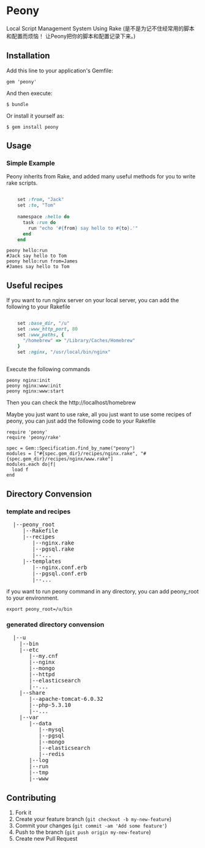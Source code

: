# Peony

Local Script Management System Using Rake
(是不是为记不住经常用的脚本和配置而烦恼！ 让Peony把你的脚本和配置记录下来。)

## Installation

Add this line to your application's Gemfile:

    gem 'peony'

And then execute:

    $ bundle

Or install it yourself as:

    $ gem install peony

## Usage

### Simple Example
Peony inherits from Rake, and added many useful methods for you to write rake scripts.

~~~ruby

	set :from, "Jack"
	set :to, "Tom"
	
	namespace :hello do
	  task :run do
	    run "echo '#{from} say hello to #{to}.'"
	  end
	end
~~~

    peony hello:run
    #Jack say hello to Tom
    peony hello:run from=James
    #James say hello to Tom 



   
## Useful recipes
If you want to run nginx server on your local server, you can add the following to your Rakefile

~~~ruby

	set :base_dir, "/u"
    set :www_http_port, 80
    set :www_paths, {
      "/homebrew" => "/Library/Caches/Homebrew"
    }
    set :nginx, "/usr/local/bin/nginx"
    
~~~
    
Execute the following commands 

    peony nginx:init
    peony nginx:www:init
    peony nginx:www:start
    
Then you can check the http://localhost/homebrew


Maybe you just want to use rake, all you just want to use some recipes of peony, 
you can just add the following code to your Rakefile

    require 'peony'
    require 'peony/rake'

    spec = Gem::Specification.find_by_name("peony")
    modules = ["#{spec.gem_dir}/recipes/nginx.rake", "#{spec.gem_dir}/recipes/nginx/www.rake"]
    modules.each do|f|
      load f
    end
    
    

## Directory Convension

### template and recipes
<pre>
  |--peony_root
     |--Rakefile
     |--recipes
        |--nginx.rake
        |--pgsql.rake
        |--...
     |--templates
        |--nginx.conf.erb
        |--pgsql.conf.erb
        |--...
</pre>

if you want to run peony command in any directory, you can add peony_root to your environment.

    export peony_root=/u/bin
    
    

### generated directory convension
<pre>
  |--u
    |--bin
    |--etc
       |--my.cnf
       |--nginx
       |--mongo
       |--httpd
       |--elasticsearch
       |--...
    |--share
       |--apache-tomcat-6.0.32
       |--php-5.3.10
       |--...
    |--var
       |--data
          |--mysql
          |--pgsql
          |--mongo
          |--elasticsearch
          |--redis
       |--log
       |--run
       |--tmp
       |--www
</pre>



## Contributing

1. Fork it
2. Create your feature branch (`git checkout -b my-new-feature`)
3. Commit your changes (`git commit -am 'Add some feature'`)
4. Push to the branch (`git push origin my-new-feature`)
5. Create new Pull Request


